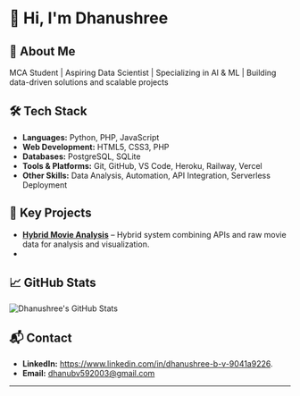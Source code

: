 # 👋 Hi, I'm Dhanushree

## 💼 About Me
MCA Student | Aspiring Data Scientist | Specializing in AI & ML | Building data-driven solutions and scalable projects

## 🛠️ Tech Stack
- **Languages:** Python, PHP, JavaScript  
- **Web Development:** HTML5, CSS3, PHP  
- **Databases:** PostgreSQL, SQLite  
- **Tools & Platforms:** Git, GitHub, VS Code, Heroku, Railway, Vercel  
- **Other Skills:** Data Analysis, Automation, API Integration, Serverless Deployment  

## 📂 Key Projects
- **[Hybrid Movie Analysis](https://github.com/dhanu-bv/hybrid-movie-analysis)** – Hybrid system combining APIs and raw movie data for analysis and visualization.
- 
## 📈 GitHub Stats
![Dhanushree's GitHub Stats](https://github-readme-stats.vercel.app/api?username=dhanu-bv&show_icons=true&count_private=true&theme=tokyonight)  

## 📬 Contact
- **LinkedIn:** https://www.linkedin.com/in/dhanushree-b-v-9041a9226.  
- **Email:** dhanubv592003@gmail.com  

---

